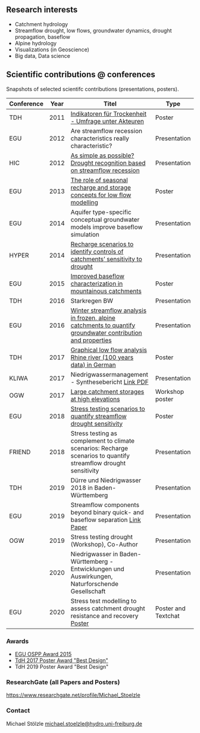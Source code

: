 ## Research interests
 * Catchment hydrology
 * Streamflow drought, low flows, groundwater dynamics, drought propagation, baseflow
 * Alpine hydrology
 * Visualizations (in Geoscience)
 * Big data, Data science

## Scientific contributions @ conferences
Snapshots of selected scientifc contributions (presentations, posters).


|  Conference |  Year | Titel  |  Type |
|---|---|---|---|
|  TDH | 2011  |  [Indikatoren für Trockenheit - Umfrage unter Akteuren](/tdh2011/readme.md) |  Poster |
|  EGU |  2012 |  Are streamflow recession characteristics really characteristic? |  Presentation |
| HIC  | 2012 | [As simple as possible? Drought recognition based on streamflow recession](/hic2012/) | Presentation | 
|  EGU | 2013  | [The role of seasonal recharge and storage concepts for low flow modelling](/egu2013/readme.md)   | Poster  |
| EGU  | 2014  | Aquifer type-specific conceptual groundwater models improve baseflow simulation  |  Presentation |
| HYPER | 2014 | [Recharge scenarios to identify controls of catchments’ sensitivity to drought](/hyper2014/) | Presentation|
| EGU  |  2015 | [Improved baseflow characterization in mountainous catchments](/egu2015/readme.md)  |  Poster |
| TDH  |  2016 | Starkregen BW  |  Presentation |
| EGU  |  2016 |  [Winter streamflow analysis in frozen, alpine catchments to quantify groundwater contribution and properties](/egu2016/readme.md) |  Presentation |
| TDH  |  2017 |  [Graphical low flow analysis Rhine river (100 years data) in German](/tdh2017/readme.md) | Poster  |
| KLIWA | 2017 | Niedrigwassermanagement - Synthesebericht [Link PDF](https://www.kliwa.de/_download/KLIWAHeft23.pdf) | Presentation |
|OGW | 2017 | [Large catchment storages at high elevations](/ogw2017/readme.md) | Workshop poster |
|  EGU |  2018 | [Stress testing scenarios to quantify streamflow drought sensitivity](/egu2018/readme.md)| Poster  |
|  FRIEND |  2018 | Stress testing as complement to climate scenarios: Recharge scenarios to quantify streamflow drought sensitivity | Presentation  |
|  TDH |  2019 | Dürre und Niedrigwasser 2018 in Baden-Württemberg | Presentation  |
|  EGU |  2019 | Streamflow components beyond binary quick- and baseflow separation [Link Paper](https://www.hydrol-earth-syst-sci-discuss.net/hess-2019-236/) | Presentation  |
|OGW | 2019| Stress testing drought (Workshop), Co-Author |Presentation |
||2020|Niedrigwasser in Baden-Württemberg - Entwicklungen und Auswirkungen, Naturforschende Gesellschaft |Presentation |
|EGU|2020|Stress test modelling to assess catchment drought resistance and recovery [Poster](https://presentations.copernicus.org/EGU2020/EGU2020-5046_presentation.pdf)|Poster and Textchat|


### Awards
* [EGU OSPP Award 2015](https://www.egu.eu/awards-medals/ospp-award/2015/michael-stoelzle/)
* [TdH 2017 Poster Award "Best Design"](https://www.dhydrog.de/wp-content/uploads/2017/06/DHG-Aktuell_2017-Nr1.pdf)
* TdH 2019 Poster Award "Best Design"


### ResearchGate (all Papers and Posters)
https://www.researchgate.net/profile/Michael_Stoelzle

### Contact
Michael Stölzle
michael.stoelzle@hydro.uni-freiburg.de


